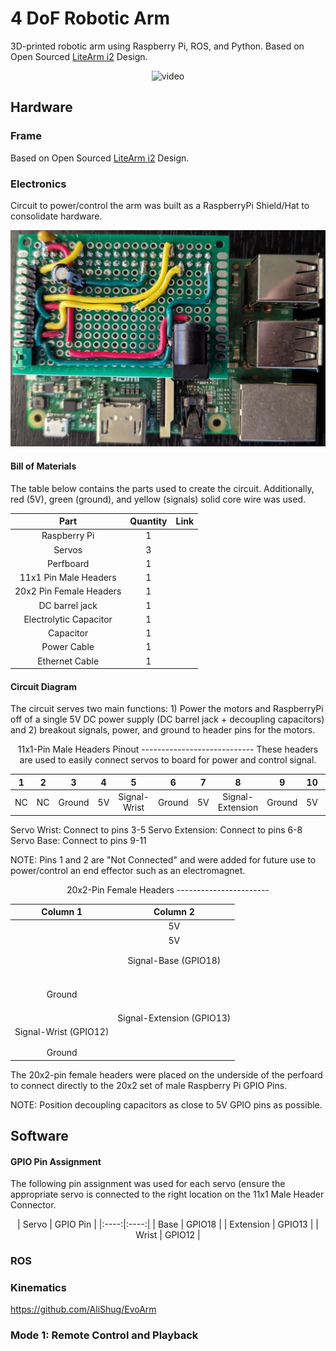# 4 DoF Robotic Arm
3D-printed robotic arm using Raspberry Pi, ROS, and Python. Based on Open Sourced [LiteArm i2](https://www.thingiverse.com/thing:480446) Design.

<p align="center">
 <img src="https://github.com/estods3/raspberrypi-LiteArmi2/blob/master/rosreplay.gif" alt="video" width="600"/>
</p>

## Hardware

### Frame
Based on Open Sourced [LiteArm i2](https://www.thingiverse.com/thing:480446) Design.

### Electronics
Circuit to power/control the arm was built as a RaspberryPi Shield/Hat to consolidate hardware.

<p align="center">
  <img src="https://github.com/estods3/raspberrypi-LiteArmi2/blob/master/robotarm_circuitboard.jpg" width="600"/>
<p align="center">

#### Bill of Materials
The table below contains the parts used to create the circuit. Additionally, red (5V), green (ground), and yellow (signals) solid core wire was used.

<div align="center">

| Part | Quantity | Link |
|:----:|:----:|:----:|
| Raspberry Pi | 1 | |
| Servos | 3 | |
| Perfboard | 1 | |
| 11x1 Pin Male Headers | 1 |
| 20x2 Pin Female Headers | 1 | |
| DC barrel jack | 1 | |
| Electrolytic Capacitor | 1 | |
| Capacitor | 1 | |
| Power Cable | 1 | |
| Ethernet Cable | 1 | |
 </div>

#### Circuit Diagram
The circuit serves two main functions: 1) Power the motors and RaspberryPi off of a single 5V DC power supply (DC barrel jack + decoupling capacitors) and 2) breakout signals, power, and ground to header pins for the motors.

<div align="center">
11x1-Pin Male Headers Pinout
---------------------------- 
These headers are used to easily connect servos to board for power and control signal.
 
| 1 | 2 | 3 | 4 | 5 | 6 | 7 | 8 | 9 | 10 | 11 |
|:----:|:----:|:----:|:----:|:----:|:----:|:----:|:----:|:----:|:----:|:----:|
| NC | NC | Ground | 5V | Signal-Wrist | Ground | 5V | Signal-Extension | Ground | 5V | Signal-Base |
</div>

Servo Wrist: Connect to pins 3-5
Servo Extension: Connect to pins 6-8
Servo Base: Connect to pins 9-11

NOTE: Pins 1 and 2 are "Not Connected" and were added for future use to power/control an end effector such as an electromagnet. 


<div align="center">
20x2-Pin Female Headers 
-----------------------
 
| Column 1 | Column 2 |
|:----:|:----:|
| | 5V | 
| | 5V |
| | |
| | |
| | Signal-Base (GPIO18) |
| | |
| | |
| | |
| | |
| | |
| | |
| Ground | |
| | |
| | |
| | |
| | Signal-Extension (GPIO13) |
| Signal-Wrist (GPIO12) | |
| | |
| | |
| Ground | |
</div>

The 20x2-pin female headers were placed on the underside of the perfoard to connect directly to the 20x2 set of male Raspberry Pi GPIO Pins.

NOTE: Position decoupling capacitors as close to 5V GPIO pins as possible.


## Software

#### GPIO Pin Assignment
The following pin assignment was used for each servo (ensure the appropriate servo is connected to the right location on the 11x1 Male Header Connector.

<div align="center">
| Servo | GPIO Pin |
|:----:|:----:|
| Base | GPIO18 |
| Extension | GPIO13 |
| Wrist | GPIO12 |
</div>


### ROS

### Kinematics
https://github.com/AliShug/EvoArm

### Mode 1: Remote Control and Playback
